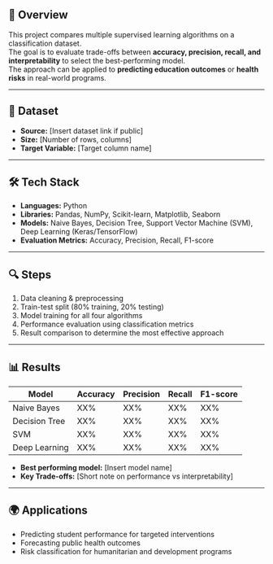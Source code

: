 
## 📌 Overview
This project compares multiple supervised learning algorithms on a classification dataset.  
The goal is to evaluate trade-offs between **accuracy, precision, recall, and interpretability** to select the best-performing model.  
The approach can be applied to **predicting education outcomes** or **health risks** in real-world programs.

---

## 📂 Dataset
- **Source:** [Insert dataset link if public]
- **Size:** [Number of rows, columns]
- **Target Variable:** [Target column name]

---

## 🛠️ Tech Stack
- **Languages:** Python  
- **Libraries:** Pandas, NumPy, Scikit-learn, Matplotlib, Seaborn  
- **Models:** Naive Bayes, Decision Tree, Support Vector Machine (SVM), Deep Learning (Keras/TensorFlow)  
- **Evaluation Metrics:** Accuracy, Precision, Recall, F1-score

---

## 🔍 Steps
1. Data cleaning & preprocessing  
2. Train-test split (80% training, 20% testing)  
3. Model training for all four algorithms  
4. Performance evaluation using classification metrics  
5. Result comparison to determine the most effective approach

---

## 📊 Results
| Model           | Accuracy | Precision | Recall | F1-score |
|-----------------|----------|-----------|--------|----------|
| Naive Bayes     | XX%      | XX%       | XX%    | XX%      |
| Decision Tree   | XX%      | XX%       | XX%    | XX%      |
| SVM             | XX%      | XX%       | XX%    | XX%      |
| Deep Learning   | XX%      | XX%       | XX%    | XX%      |

- **Best performing model:** [Insert model name]
- **Key Trade-offs:** [Short note on performance vs interpretability]

---

## 🌍 Applications
- Predicting student performance for targeted interventions  
- Forecasting public health outcomes  
- Risk classification for humanitarian and development programs
